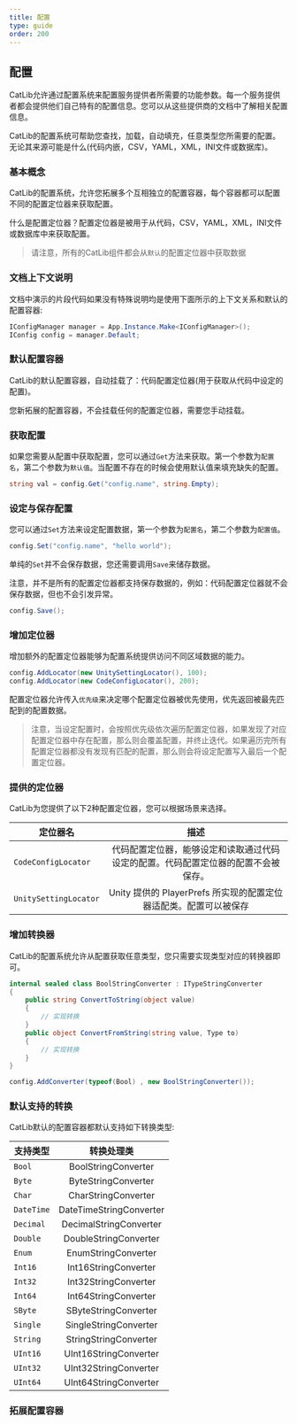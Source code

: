 ```yaml
---
title: 配置
type: guide
order: 200
---
```


## 配置

CatLib允许通过配置系统来配置服务提供者所需要的功能参数。每一个服务提供者都会提供他们自己特有的配置信息。您可以从这些提供商的文档中了解相关配置信息。

CatLib的配置系统可帮助您查找，加载，自动填充，任意类型您所需要的配置。无论其来源可能是什么(代码内嵌，CSV，YAML，XML，INI文件或数据库)。

### 基本概念

CatLib的配置系统，允许您拓展多个互相独立的配置容器，每个容器都可以配置不同的配置定位器来获取配置。

什么是配置定位器？配置定位器是被用于从代码，CSV，YAML，XML，INI文件或数据库中来获取配置。

> 请注意，所有的CatLib组件都会从`默认`的配置定位器中获取数据

### 文档上下文说明

文档中演示的片段代码如果没有特殊说明均是使用下面所示的上下文关系和默认的配置容器:

``` csharp
IConfigManager manager = App.Instance.Make<IConfigManager>();
IConfig config = manager.Default;
```

### 默认配置容器

CatLib的默认配置容器，自动挂载了：代码配置定位器(用于获取从代码中设定的配置)。

您新拓展的配置容器，不会挂载任何的配置定位器，需要您手动挂载。

### 获取配置

如果您需要从配置中获取配置，您可以通过`Get`方法来获取。第一个参数为`配置名`，第二个参数为`默认值`。当配置不存在的时候会使用默认值来填充缺失的配置。

``` csharp
string val = config.Get("config.name", string.Empty);
```

### 设定与保存配置

您可以通过`Set`方法来设定配置数据，第一个参数为`配置名`，第二个参数为`配置值`。

``` csharp
config.Set("config.name", "hello world");
```

单纯的`Set`并不会保存数据，您还需要调用`Save`来储存数据。

注意，并不是所有的配置定位器都支持保存数据的，例如：代码配置定位器就不会保存数据，但也不会引发异常。

``` csharp
config.Save();
```

### 增加定位器

增加额外的配置定位器能够为配置系统提供访问不同区域数据的能力。

``` csharp
config.AddLocator(new UnitySettingLocator(), 100);
config.AddLocator(new CodeConfigLocator(), 200);
```

配置定位器允许传入`优先级`来决定哪个配置定位器被优先使用，优先返回被最先匹配到的配置数据。

> 注意，当设定配置时，会按照优先级依次遍历配置定位器，如果发现了对应配置定位器中存在配置，那么则会覆盖配置，并终止迭代。如果遍历完所有配置定位器都没有发现有匹配的配置，那么则会将设定配置写入最后一个配置定位器。

### 提供的定位器

CatLib为您提供了以下2种配置定位器，您可以根据场景来选择。

| 定位器名                | 描述                                                                     |
| ---------------------- |:-----------------------------------------------------------------------:|
| `CodeConfigLocator`    | 代码配置定位器，能够设定和读取通过代码设定的配置。代码配置定位器的配置不会被保存。    |
| `UnitySettingLocator`  | Unity 提供的 PlayerPrefs 所实现的配置定位器适配类。配置可以被保存               |

### 增加转换器

CatLib的配置系统允许从配置获取任意类型，您只需要实现类型对应的转换器即可。

``` csharp
internal sealed class BoolStringConverter : ITypeStringConverter
{
    public string ConvertToString(object value)
    {
        // 实现转换
    }
    public object ConvertFromString(string value, Type to)
    {
        // 实现转换
    }
}
```

``` csharp
config.AddConverter(typeof(Bool) , new BoolStringConverter());
```

### 默认支持的转换

CatLib默认的配置容器都默认支持如下转换类型:

| 支持类型              | 转换处理类                |
| -------------------- |:-----------------------:|
| `Bool`               | BoolStringConverter     |
| `Byte`               | ByteStringConverter     |
| `Char`               | CharStringConverter     |
| `DateTime`           | DateTimeStringConverter |
| `Decimal`            | DecimalStringConverter  |
| `Double`             | DoubleStringConverter   |
| `Enum`               | EnumStringConverter     |
| `Int16`              | Int16StringConverter    |
| `Int32`              | Int32StringConverter    |
| `Int64`              | Int64StringConverter    |
| `SByte`              | SByteStringConverter    |
| `Single`             | SingleStringConverter   |
| `String`             | StringStringConverter   |
| `UInt16`             | UInt16StringConverter   |
| `UInt32`             | UInt32StringConverter   |
| `UInt64`             | UInt64StringConverter   |

### 拓展配置容器

